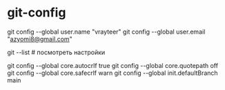 # git-config

  git config --global user.name "vrayteer"
  git config --global user.email "azyomi8@gmail.com"
  
  git --list # посмотреть настройки

  git config --global core.autocrlf true
  git config --global core.quotepath off
  git config --global core.safecrlf warn
  git config --global init.defaultBranch main
  

